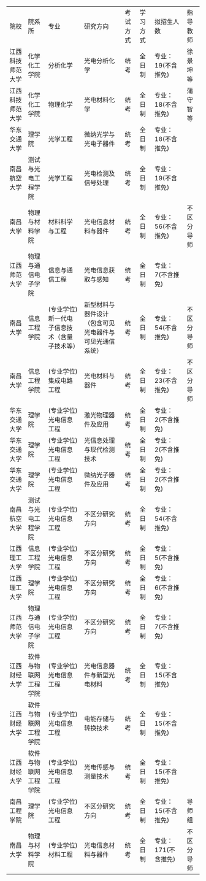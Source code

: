 | | | | | | | | |
|-|-|-|-|-|-|-|-|
|院校|院系所|专业|研究方向|考试方式|学习方式|拟招生人数|指导教师|
|江西科技师范大学|化学化工学院|分析化学|光电分析化学|统考|全日制|专业：19(不含推免)|徐景坤等|
|江西科技师范大学|化学化工学院|物理化学|光电材料化学|统考|全日制|专业：18(不含推免)|蒲守智等|
|华东交通大学|理学院|光学工程|微纳光学与光电子器件|统考|全日制|专业：18(不含推免)| |
|南昌航空大学|测试与光电工程学院|光学工程|光电检测及信号处理|统考|全日制|专业：19(不含推免)| |
|南昌大学|物理与材料学院|材料科学与工程|光电信息材料与器件|统考|全日制|专业：56(不含推免)|不区分导师|
|江西师范大学|物理与通信电子学院|信息与通信工程|光电信息获取与感知|统考|全日制|专业：7(不含推免)| |
|南昌大学|信息工程学院|(专业学位)新一代电子信息技术（含量子技术等）|新型材料与器件设计（包含可见光电器件与可见光通信系统）|统考|全日制|专业：54(不含推免)|不区分导师|
|南昌大学|信息工程学院|(专业学位)集成电路工程|光电材料与器件|统考|全日制|专业：23(不含推免)|不区分导师|
|华东交通大学|理学院|(专业学位)光电信息工程|激光物理器件及应用|统考|全日制|专业：2(不含推免)| |
|华东交通大学|理学院|(专业学位)光电信息工程|光信息处理与现代检测技术|统考|全日制|专业：2(不含推免)| |
|华东交通大学|理学院|(专业学位)光电信息工程|微纳光子器件及应用|统考|全日制|专业：2(不含推免)| |
|南昌航空大学|测试与光电工程学院|(专业学位)光电信息工程|不区分研究方向|统考|全日制|专业：54(不含推免)| |
|江西理工大学|信息工程学院|(专业学位)光电信息工程|不区分研究方向|统考|全日制|专业：5(不含推免)| |
|江西理工大学|理学院|(专业学位)光电信息工程|不区分研究方向|统考|全日制|专业：6(不含推免)| |
|江西师范大学|物理与通信电子学院|(专业学位)光电信息工程|不区分研究方向|统考|全日制|专业：7(不含推免)| |
|江西财经大学|软件与物联网工程学院|(专业学位)光电信息工程|光电信息器件与新型光电材料|统考|全日制|专业：15(不含推免)| |
|江西财经大学|软件与物联网工程学院|(专业学位)光电信息工程|电能存储与转换技术|统考|全日制|专业：15(不含推免)| |
|江西财经大学|软件与物联网工程学院|(专业学位)光电信息工程|光电传感与测量技术|统考|全日制|专业：15(不含推免)| |
|南昌工程学院|理学院|(专业学位)光电信息工程|不区分研究方向|统考|全日制|专业：15(不含推免)|导师组|
|南昌大学|物理与材料学院|(专业学位)材料工程|光电信息材料与器件|统考|全日制|专业：171(不含推免)|不区分导师|
